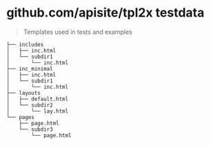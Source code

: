 # github.com/apisite/tpl2x testdata

> Templates used in tests and examples

```
├── includes
│   ├── inc.html
│   └── subdir1
│       └── inc.html
├── inc_minimal
│   ├── inc.html
│   └── subdir1
│       └── inc.html
├── layouts
│   ├── default.html
│   └── subdir2
│       └── lay.html
└── pages
    ├── page.html
    └── subdir3
        └── page.html
```
